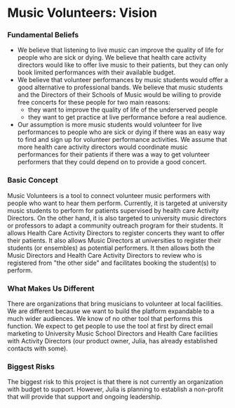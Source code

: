 # Music Volunteers: Vision

### Fundamental Beliefs
- We believe that listening to live music can improve the quality of life for people who are sick or dying. We believe that health care activity directors would like to offer live music to their patients, but they can only book limited performances with their available budget.
- We believe that volunteer performances by music students would offer a good alternative to professional bands. We believe that music students and the Directors of their Schools of Music would be willing to provide free concerts for these people for two main reasons:
  - they want to improve the quality of life of the underserved people
  - they want to get practice at live performance before a real audience.
- Our assumption is more music students would volunteer for live performances to people who are sick or dying if there was an easy way to find and sign up for volunteer performance activities. We assume that more health care activity directors would coordinate music performances for their patients if there was a way to get volunteer performers that they could depend on to provide a good concert.

### Basic Concept
Music Volunteers is a tool to connect volunteer music performers with people who want to hear them perform. Currently, it is targeted at university music students to perform for patients supervised by health care Activity Directors. On the other hand, it is also targeted to university music directors or professors to adapt a community outreach program for their students. It allows Health Care Activity Directors to register concerts they want to offer their patients. It also allows Music Directors at universities to register their students (or ensembles) as potential performers. It then allows both the Music Directors and Health Care Activity Directors to review who is registered from "the other side" and facilitates booking the student(s) to perform.

### What Makes Us Different
There are organizations that bring musicians to volunteer at local facilities. We are different because we want to build the platform expandable to a much wider audiences. We know of no other tool that performs this function. We expect to get people to use the tool at first by direct email marketing to University Music School Directors and Health Care facilities with Activity Directors (our product owner, Julia, has already established contacts with some).

### Biggest Risks
The biggest risk to this project is that there is not currently an organization with budget to support. However, Julia is planning to establish a non-profit that will provide that support and ongoing leadership.
